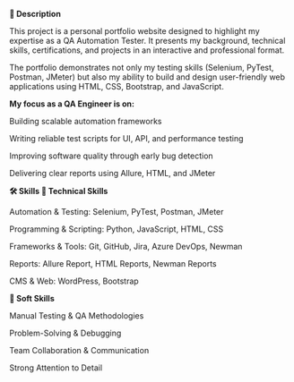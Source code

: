 **📖 Description**

This project is a personal portfolio website designed to highlight my expertise as a QA Automation Tester.
It presents my background, technical skills, certifications, and projects in an interactive and professional format.

The portfolio demonstrates not only my testing skills (Selenium, PyTest, Postman, JMeter) but also my ability to build and design user-friendly web applications using HTML, CSS, Bootstrap, and JavaScript.

**My focus as a QA Engineer is on:**

Building scalable automation frameworks

Writing reliable test scripts for UI, API, and performance testing

Improving software quality through early bug detection

Delivering clear reports using Allure, HTML, and JMeter

**🛠️ Skills
🔹 Technical Skills**

Automation & Testing: Selenium, PyTest, Postman, JMeter

Programming & Scripting: Python, JavaScript, HTML, CSS

Frameworks & Tools: Git, GitHub, Jira, Azure DevOps, Newman

Reports: Allure Report, HTML Reports, Newman Reports

CMS & Web: WordPress, Bootstrap

**🔹 Soft Skills**

Manual Testing & QA Methodologies

Problem-Solving & Debugging

Team Collaboration & Communication

Strong Attention to Detail
